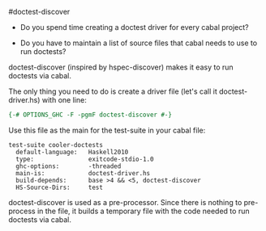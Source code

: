 #doctest-discover

* Do you spend time creating a doctest driver for every cabal project? 

* Do you have to maintain a list of source files that cabal needs to use to run doctests?

doctest-discover (inspired by hspec-discover) makes it easy to run doctests via cabal.

The only thing you need to do is create a driver file (let's call it doctest-driver.hs) with one line:

```haskell
{-# OPTIONS_GHC -F -pgmF doctest-discover #-}
```

Use this file as the main for the test-suite in your cabal file: 
```cabal
test-suite cooler-doctests
  default-language:   Haskell2010
  type:               exitcode-stdio-1.0
  ghc-options:        -threaded
  main-is:            doctest-driver.hs
  build-depends:      base >4 && <5, doctest-discover
  HS-Source-Dirs:     test

```

doctest-discover is used as a pre-processor. Since there is nothing to pre-process in the file, it builds a temporary file with the code needed to run doctests 
via cabal.
